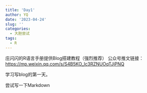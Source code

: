 ```yaml
---
title: 'Day1'
author: YQ
date: '2023-04-24'
slug: ''
categories:
  - 大胆尝试
tags:
  - R
---
```

庄闪闪的R语言手册提供Blog搭建教程（强烈推荐）
公众号推文链接：https://mp.weixin.qq.com/s/S4B5KO_lc3RZNUOqTJjPNQ

学习写blog的第一天。



尝试写一下Markdown
